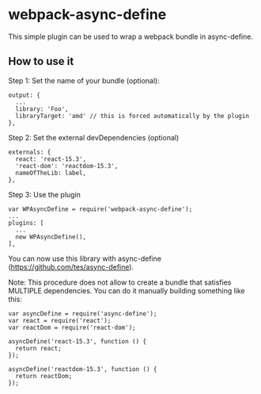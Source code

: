 webpack-async-define
====================
This simple plugin can be used to wrap a webpack bundle in async-define.

How to use it
-------------
Step 1: Set the name of your bundle (optional):
```
output: {
  ...
  library: 'Foo',
  libraryTarget: 'amd' // this is forced automatically by the plugin
},
```
Step 2: Set the external devDependencies (optional)
```
externals: {
  react: 'react-15.3',
  'react-dom': 'reactdom-15.3',
  nameOfTheLib: label,
},
```
Step 3: Use the plugin
```
var WPAsyncDefine = require('webpack-async-define');
...
plugins: [
  ...
  new WPAsyncDefine(),
],
```

You can now use this library with async-define (https://github.com/tes/async-define).

Note: This procedure does not allow to create a bundle that satisfies MULTIPLE dependencies. You can do it manually building something like this:
```
var asyncDefine = require('async-define');
var react = require('react');
var reactDom = require('react-dom');

asyncDefine('react-15.3', function () {
  return react;
});

asyncDefine('reactdom-15.3', function () {
  return reactDom;
});
```
